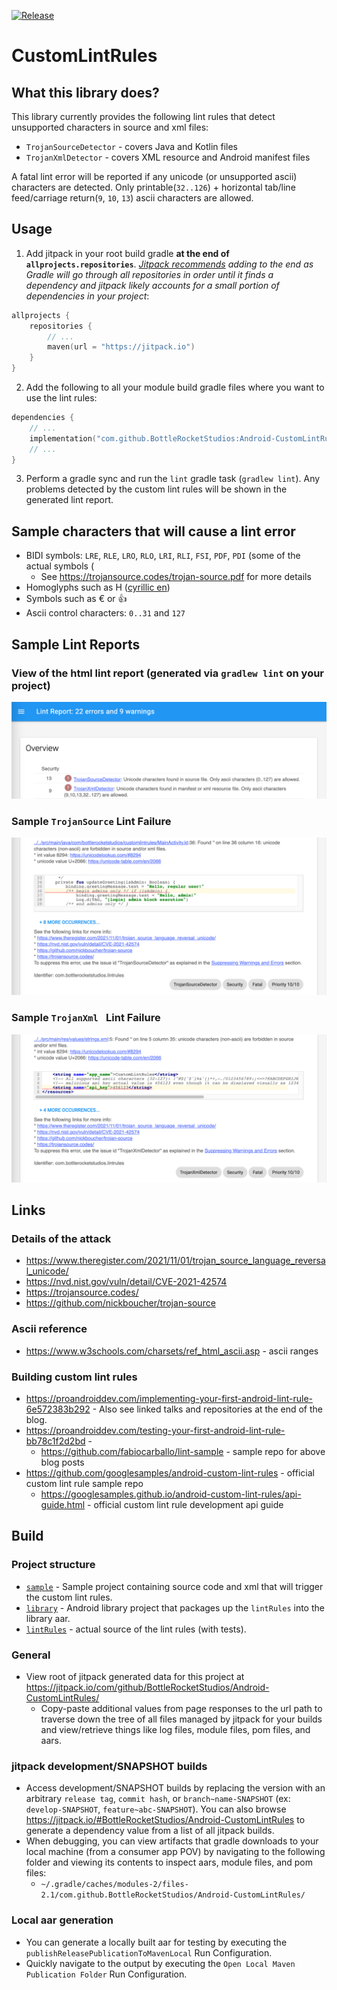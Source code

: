 [![Release](https://jitpack.io/v/BottleRocketStudios/Android-CustomLintRules.svg)](https://jitpack.io/#BottleRocketStudios/Android-CustomLintRules)
# CustomLintRules
## What this library does?
This library currently provides the following lint rules that detect unsupported characters in source and xml files:

 * `TrojanSourceDetector` - covers Java and Kotlin files
 * `TrojanXmlDetector` - covers XML resource and Android manifest files

A fatal lint error will be reported if any unicode (or unsupported ascii) characters are detected. Only printable(`32..126`) + horizontal tab/line feed/carriage return(`9`, `10`, `13`) ascii characters are allowed.

## Usage
1. Add jitpack in your root build gradle **at the end of `allprojects.repositories`**. *[Jitpack recommends](https://docs.jitpack.io/) adding to the end as Gradle will go through all repositories in order until it finds a dependency and jitpack likely accounts for a small portion of dependencies in your project*:

```kotlin
allprojects {
    repositories {
        // ...
        maven(url = "https://jitpack.io")
    }
}
```

2. Add the following to all your module build gradle files where you want to use the lint rules:

```kotlin
dependencies {
    // ...
    implementation("com.github.BottleRocketStudios:Android-CustomLintRules:1.0.0")
    // ...
}
```

3. Perform a gradle sync and run the `lint` gradle task (`gradlew lint`). Any problems detected by the custom lint rules will be shown in the generated lint report.

## Sample characters that will cause a lint error 
* BIDI symbols: `LRE`, `RLE`, `LRO`, `RLO`, `LRI`, `RLI`, `FSI`, `PDF`, `PDI` (some of the actual symbols ⁦⁧⁩‮)
    * See https://trojansource.codes/trojan-source.pdf for more details
* Homoglyphs such as Н ([cyrillic en](https://en.wikipedia.org/wiki/En_(Cyrillic)))
* Symbols such as € or 👍
* Ascii control characters: `0..31` and `127`

## Sample Lint Reports
### View of the html lint report (generated via `gradlew lint` on your project)
![a](docs/images/sample_lint_report_result_ss.png)

### Sample `TrojanSource` Lint Failure
![a](docs/images/sample_trojan_source_detector_lint_result_ss.png)

### Sample `TrojanXml ` Lint Failure
![a](docs/images/sample_trojan_xml_detector_lint_result_ss.png)

## Links
### Details of the attack
* https://www.theregister.com/2021/11/01/trojan_source_language_reversal_unicode/
* https://nvd.nist.gov/vuln/detail/CVE-2021-42574
* https://trojansource.codes/
* https://github.com/nickboucher/trojan-source

### Ascii reference
* https://www.w3schools.com/charsets/ref_html_ascii.asp - ascii ranges

### Building custom lint rules
* https://proandroiddev.com/implementing-your-first-android-lint-rule-6e572383b292 - Also see linked talks and repositories at the end of the blog.
* https://proandroiddev.com/testing-your-first-android-lint-rule-bb78c1f2d2bd - 
    * https://github.com/fabiocarballo/lint-sample - sample repo for above blog posts
* https://github.com/googlesamples/android-custom-lint-rules - official custom lint rule sample repo
    * https://googlesamples.github.io/android-custom-lint-rules/api-guide.html - official custom lint rule development api guide

## Build
### Project structure
* [`sample`](sample) - Sample project containing source code and xml that will trigger the custom lint rules.
* [`library`](library) - Android library project that packages up the `lintRules` into the library aar.
* [`lintRules`](lintRules) - actual source of the lint rules (with tests).

### General
* View root of jitpack generated data for this project at https://jitpack.io/com/github/BottleRocketStudios/Android-CustomLintRules/
    * Copy-paste additional values from page responses to the url path to traverse down the tree of all files managed by jitpack for your builds and view/retrieve things like log files, module files, pom files, and aars.

### jitpack development/SNAPSHOT builds
* Access development/SNAPSHOT builds by replacing the version with an arbitrary `release tag`, `commit hash`, or `branch~name-SNAPSHOT` (ex: `develop-SNAPSHOT`, `feature~abc-SNAPSHOT`). You can also browse https://jitpack.io/#BottleRocketStudios/Android-CustomLintRules to generate a dependency value from a list of all jitpack builds.
* When debugging, you can view artifacts that gradle downloads to your local machine (from a consumer app POV) by navigating to the following folder and viewing its contents to inspect aars, module files, and pom files:
    * `~/.gradle/caches/modules-2/files-2.1/com.github.BottleRocketStudios/Android-CustomLintRules/`

### Local aar generation
* You can generate a locally built aar for testing by executing the `publishReleasePublicationToMavenLocal` Run Configuration.
* Quickly navigate to the output by executing the `Open Local Maven Publication Folder` Run Configuration.